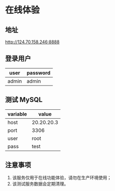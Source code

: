 # 在线体验
## 地址
http://124.70.158.246:8888
## 登录用户
|user|password|
|---|---|
|admin|admin|

## 测试 MySQL
|variable|value|
|---|---|
|host|20.20.20.3|
|port|3306|
|user|root|
|pass|test|

## 注意事项
1. 该服务仅用于在线功能体验，请勿在生产环境使用；
2. 该测试服务数据会定期清理。